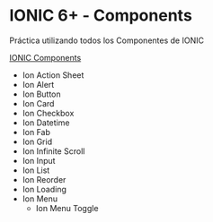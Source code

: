 # IONIC 6+ - Components

Práctica utilizando todos los Componentes de IONIC

[IONIC Components](https://[link](https://ionicframework.com/docs/components))

- Ion Action Sheet
- Ion Alert
- Ion Button
- Ion Card
- Ion Checkbox
- Ion Datetime
- Ion Fab
- Ion Grid
- Ion Infinite Scroll
- Ion Input
- Ion List
- Ion Reorder
- Ion Loading
- Ion Menu
  - Ion Menu Toggle